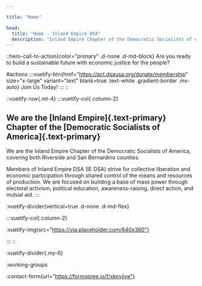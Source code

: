 ```yaml
---

title: "Home"

head:
  title: "Home - Inland Empire DSA"
  description: "Inland Empire Chapter of the Democratic Socialists of America, covering both Riverside and San Bernardino counties."
---
```


::hero-call-to-action{color="primary" .d-none .d-md-block}
Are you ready to build a sustainable future with economic justice for the people?

#actions
:::vuetify-btn{href="https://act.dsausa.org/donate/membership" size="x-large" variant="text" blank=true .text-white .gradient-border .mx-auto}
Join Us Today!
:::
::

::vuetify-row{.mt-4}
:::vuetify-col{.column-2}

## We are the [Inland Empire]{.text-primary} Chapter of the [Democratic Socialists of America]{.text-primary}

We are the Inland Empire Chapter of the Democratic Socialists of America, covering both Riverside and San Bernardino counties.

Members of Inland Empire DSA (IE DSA) strive for collective liberation and economic participation through shared control of the means and resources of production. We are focused on building a base of mass power through electoral activism, political education, awareness-raising, direct action, and mutual aid. 
:::

:vuetify-divider{vertical=true .d-none .d-md-flex}

:::vuetify-col{.column-2}

  :vuetify-img{src="https://via.placeholder.com/640x360"}

:::
::

:vuetify-divider{.my-6}

:working-groups

:contact-form{url="https://formspree.io/f/xknvjjye"}